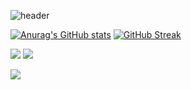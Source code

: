 ![header](https://capsule-render.vercel.app/api?type=waving&color=gradient&height=300&section=header&text=jonghne.git&fontSize=80)

[![Anurag's GitHub stats](https://github-readme-stats.vercel.app/api?username=Jnghne)](https://github.com/Jnghne/github-readme-stats)
[![GitHub Streak](https://github-readme-streak-stats.herokuapp.com/?user=dkssud8150&theme=catppuccin-latte&card_width=350)](https://git.io/streak-stats)

<p align="left">
<a href="https://hits.seeyoufarm.com"><img src="https://hits.seeyoufarm.com/api/count/incr/badge.svg?url=https%3A%2F%2Fgithub.com%2FJnghne%2F&count_bg=%23000000&title_bg=%23000000&icon=github.svg&icon_color=%23FFFFFF&title=GitHub&edge_flat=false"/></a>
<a href="https://hits.seeyoufarm.com"><img src="https://hits.seeyoufarm.com/api/count/incr/badge.svg?url=https%3A%2F%2Fjonghne.tistory.com&count_bg=%2320C997&title_bg=%2320C997&icon=blogger.svg&icon_color=%23FFFFFF&title=Tistory&edge_flat=false"/></a>
</p>

![](https://github-profile-summary-cards.vercel.app/api/cards/profile-details?username=Jnghne&theme=nord_bright)



